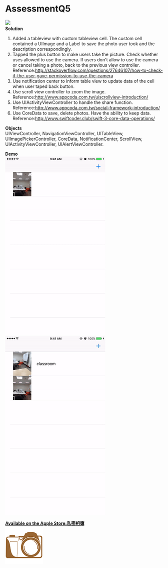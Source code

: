 # AssessmentQ5
![](https://travis-ci.org/icedike/AssessmentQ5.svg?branch=master)  
**Solution**  
1. Added a tableview with custom tableview cell. The custom cell contained a UIImage and a Label to save the photo user took and the description correspondingly.   
2. Tapped the plus button to make users take the picture. Check whether uses allowed to use the camera. If users don't allow to use the camera or cancel taking a photo, back to the previous view controller. Reference:<http://stackoverflow.com/questions/27646107/how-to-check-if-the-user-gave-permission-to-use-the-camera>   
3. Use notification center to inform table view to update data of the cell when user taped back button.  
4. Use scroll view controller to zoom the image. Reference:<http://www.appcoda.com.tw/uiscrollview-introduction/>  
5. Use UIActivityViewController to handle the share function. Reference:<http://www.appcoda.com.tw/social-framework-introduction/>  
6. Use CoreData to save, delete photos. Have the ability to keep data. Reference:<http://www.swiftcoder.club/swift-3-core-data-operations/>

**Objects**  
UIViewController, NavigationViewController, UITableView, UIImagePickerController, CoreData, NotificationCenter, ScrollView, UIActivityViewController, UIAlertViewController.

**Demo**  
![](https://github.com/icedike/AssessmentQ5/blob/master/README/takePhoto.gif)
![](https://github.com/icedike/AssessmentQ5/blob/master/README/zoomShare.gif)


[**Available on the Apple Store:私密相簿**](https://itunes.apple.com/us/app/si-mi-xiang-bu/id1194567359?ls=1&mt=8)  
![](https://github.com/icedike/AssessmentQ5/blob/master/README/camerax2.png)